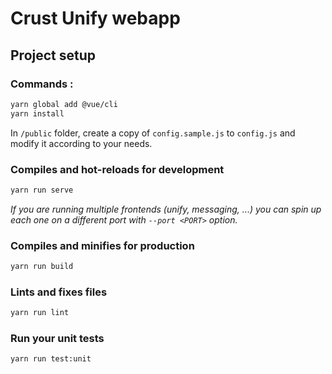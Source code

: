 # Crust Unify webapp

## Project setup

### Commands :
```bash
yarn global add @vue/cli
yarn install
```

In `/public` folder, create a copy of `config.sample.js` to `config.js` and modify it according to your needs.

### Compiles and hot-reloads for development

```bash
yarn run serve
```

_If you are running multiple frontends (unify, messaging, ...) you
can spin up each one on a different port with `--port <PORT>` option._

### Compiles and minifies for production
```bash
yarn run build
```

### Lints and fixes files
```bash
yarn run lint
```

### Run your unit tests
```bash
yarn run test:unit
```

